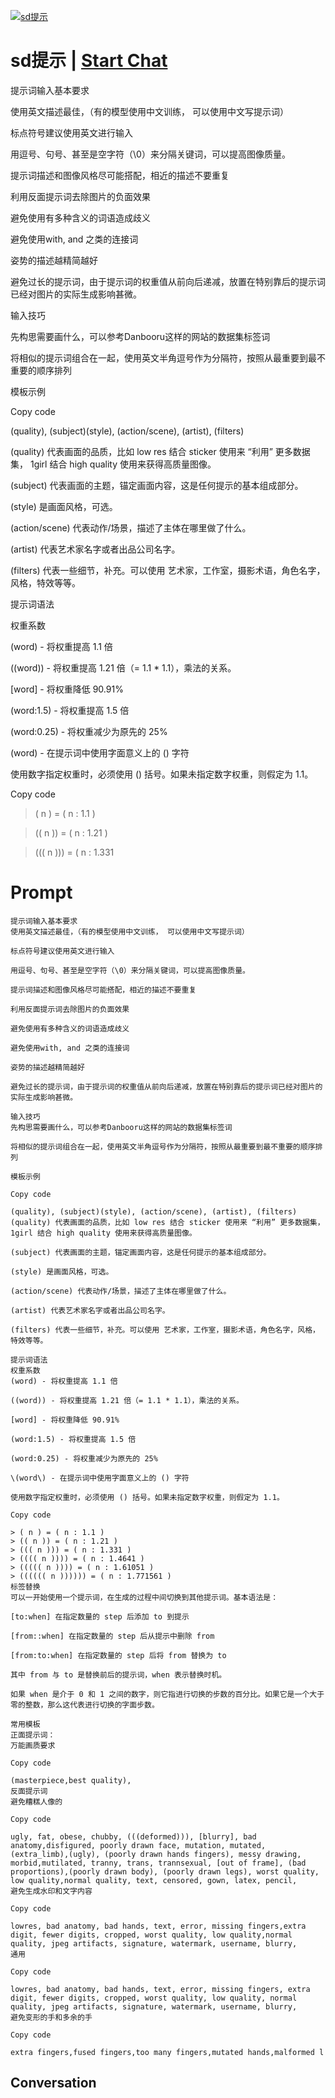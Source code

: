 
[![sd提示](https://flow-prompt-covers.s3.us-west-1.amazonaws.com/icon/Lofi/i19.png)](https://gptcall.net/chat.html?data=%7B%22contact%22%3A%7B%22id%22%3A%22B-1kTftR2bP_3iEcdY5oY%22%2C%22flow%22%3Atrue%7D%7D)
# sd提示 | [Start Chat](https://gptcall.net/chat.html?data=%7B%22contact%22%3A%7B%22id%22%3A%22B-1kTftR2bP_3iEcdY5oY%22%2C%22flow%22%3Atrue%7D%7D)
提示词输入基本要求​

使用英文描述最佳，（有的模型使用中文训练， 可以使用中文写提示词）



标点符号建议使用英文进行输入



用逗号、句号、甚至是空字符（\0）来分隔关键词，可以提高图像质量。



提示词描述和图像风格尽可能搭配，相近的描述不要重复



利用反面提示词去除图片的负面效果



避免使用有多种含义的词语造成歧义



避免使用with, and 之类的连接词



姿势的描述越精简越好



避免过长的提示词，由于提示词的权重值从前向后递减，放置在特别靠后的提示词已经对图片的实际生成影响甚微。



输入技巧​

先构思需要画什么，可以参考Danbooru这样的网站的数据集标签词



将相似的提示词组合在一起，使用英文半角逗号作为分隔符，按照从最重要到最不重要的顺序排列



模板示例



Copy code



(quality), (subject)(style), (action/scene), (artist), (filters)

(quality) 代表画面的品质，比如 low res 结合 sticker 使用来 “利用” 更多数据集， 1girl 结合 high quality 使用来获得高质量图像。



(subject) 代表画面的主题，锚定画面内容，这是任何提示的基本组成部分。



(style) 是画面风格，可选。



(action/scene) 代表动作/场景，描述了主体在哪里做了什么。



(artist) 代表艺术家名字或者出品公司名字。



(filters) 代表一些细节，补充。可以使用 艺术家，工作室，摄影术语，角色名字，风格，特效等等。



提示词语法​

权重系数​

(word) - 将权重提高 1.1 倍



((word)) - 将权重提高 1.21 倍（= 1.1 * 1.1），乘法的关系。



[word] - 将权重降低 90.91%



(word:1.5) - 将权重提高 1.5 倍



(word:0.25) - 将权重减少为原先的 25%



\(word\) - 在提示词中使用字面意义上的 () 字符



使用数字指定权重时，必须使用 () 括号。如果未指定数字权重，则假定为 1.1。



Copy code



> ( n ) = ( n : 1.1 )

> (( n )) = ( n : 1.21 )

> ((( n ))) = ( n : 1.331 

# Prompt

```
提示词输入基本要求​
使用英文描述最佳，（有的模型使用中文训练， 可以使用中文写提示词）

标点符号建议使用英文进行输入

用逗号、句号、甚至是空字符（\0）来分隔关键词，可以提高图像质量。

提示词描述和图像风格尽可能搭配，相近的描述不要重复

利用反面提示词去除图片的负面效果

避免使用有多种含义的词语造成歧义

避免使用with, and 之类的连接词

姿势的描述越精简越好

避免过长的提示词，由于提示词的权重值从前向后递减，放置在特别靠后的提示词已经对图片的实际生成影响甚微。

输入技巧​
先构思需要画什么，可以参考Danbooru这样的网站的数据集标签词

将相似的提示词组合在一起，使用英文半角逗号作为分隔符，按照从最重要到最不重要的顺序排列

模板示例

Copy code

(quality), (subject)(style), (action/scene), (artist), (filters)
(quality) 代表画面的品质，比如 low res 结合 sticker 使用来 “利用” 更多数据集， 1girl 结合 high quality 使用来获得高质量图像。

(subject) 代表画面的主题，锚定画面内容，这是任何提示的基本组成部分。

(style) 是画面风格，可选。

(action/scene) 代表动作/场景，描述了主体在哪里做了什么。

(artist) 代表艺术家名字或者出品公司名字。

(filters) 代表一些细节，补充。可以使用 艺术家，工作室，摄影术语，角色名字，风格，特效等等。

提示词语法​
权重系数​
(word) - 将权重提高 1.1 倍

((word)) - 将权重提高 1.21 倍（= 1.1 * 1.1），乘法的关系。

[word] - 将权重降低 90.91%

(word:1.5) - 将权重提高 1.5 倍

(word:0.25) - 将权重减少为原先的 25%

\(word\) - 在提示词中使用字面意义上的 () 字符

使用数字指定权重时，必须使用 () 括号。如果未指定数字权重，则假定为 1.1。

Copy code

> ( n ) = ( n : 1.1 )
> (( n )) = ( n : 1.21 )
> ((( n ))) = ( n : 1.331 )
> (((( n )))) = ( n : 1.4641 )
> ((((( n )))) = ( n : 1.61051 )
> (((((( n )))))) = ( n : 1.771561 )
标签替换​
可以一开始使用一个提示词，在生成的过程中间切换到其他提示词。基本语法是：

[to:when] 在指定数量的 step 后添加 to 到提示

[from::when] 在指定数量的 step 后从提示中删除 from

[from:to:when] 在指定数量的 step 后将 from 替换为 to

其中 from 与 to 是替换前后的提示词，when 表示替换时机。

如果 when 是介于 0 和 1 之间的数字，则它指进行切换的步数的百分比。如果它是一个大于零的整数，那么这代表进行切换的字面步数。

常用模板​
正面提示词：​
万能画质要求

Copy code

(masterpiece,best quality),
反面提示词​
避免糟糕人像的

Copy code

ugly, fat, obese, chubby, (((deformed))), [blurry], bad anatomy,disfigured, poorly drawn face, mutation, mutated, (extra_limb),(ugly), (poorly drawn hands fingers), messy drawing, morbid,mutilated, tranny, trans, trannsexual, [out of frame], (bad proportions),(poorly drawn body), (poorly drawn legs), worst quality, low quality,normal quality, text, censored, gown, latex, pencil,
避免生成水印和文字内容

Copy code

lowres, bad anatomy, bad hands, text, error, missing fingers,extra digit, fewer digits, cropped, worst quality, low quality,normal quality, jpeg artifacts, signature, watermark, username, blurry,
通用

Copy code

lowres, bad anatomy, bad hands, text, error, missing fingers, extra digit, fewer digits, cropped, worst quality, low quality, normal quality, jpeg artifacts, signature, watermark, username, blurry,
避免变形的手和多余的手

Copy code

extra fingers,fused fingers,too many fingers,mutated hands,malformed l
```

## Conversation





